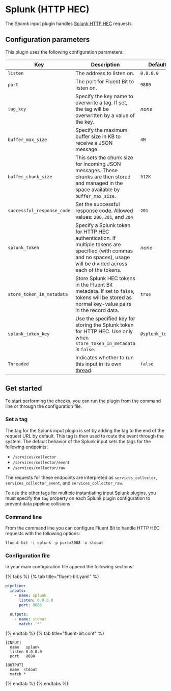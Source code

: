# Splunk (HTTP HEC)

The _Splunk_ input plugin handles [Splunk HTTP HEC](https://docs.splunk.com/Documentation/Splunk/latest/Data/UsetheHTTPEventCollector) requests.

## Configuration parameters

This plugin uses the following configuration parameters:

| Key                        | Description                                                                                                                                                        | Default         |
|----------------------------|--------------------------------------------------------------------------------------------------------------------------------------------------------------------|-----------------|
| `listen`                   | The address to listen on.                                                                                                                                          | `0.0.0.0`       |
| `port`                     | The port for Fluent Bit to listen on.                                                                                                                              | `9880`          |
| `tag_key`                  | Specify the key name to overwrite a tag. If set, the tag will be overwritten by a value of the key.                                                                | _none_          |
| `buffer_max_size`          | Specify the maximum buffer size in KB to receive a JSON message.                                                                                                   | `4M`            |
| `buffer_chunk_size`        | This sets the chunk size for incoming JSON messages. These chunks are then stored and managed in the space available by `buffer_max_size`.                         | `512K`          |
| `successful_response_code` | Set the successful response code. Allowed values: `200`, `201`, and `204`                                                                                          | `201`           |
| `splunk_token`             | Specify a Splunk token for HTTP HEC authentication. If multiple tokens are specified (with commas and no spaces), usage will be divided across each of the tokens. | _none_          |
| `store_token_in_metadata`  | Store Splunk HEC tokens in the Fluent Bit metadata. If set to `false`, tokens will be stored as normal key-value pairs in the record data.                         | `true`          |
| `splunk_token_key`         | Use the specified key for storing the Splunk token for HTTP HEC. Use only when `store_token_in_metadata` is `false`.                                               | `@splunk_token` |
| `Threaded`                 | Indicates whether to run this input in its own [thread](../../administration/multithreading.md#inputs).                                                            | `false`         |

## Get started

To start performing the checks, you can run the plugin from the command line or through the configuration file.

### Set a tag

The tag for the Splunk input plugin is set by adding the tag to the end of the request URL by default.
This tag is then used to route the event through the system.
The default behavior of the Splunk input sets the tags for the following endpoints:

- `/services/collector`
- `/services/collector/event`
- `/services/collector/raw`

The requests for these endpoints are interpreted as `services_collector`, `services_collector_event`, and `services_collector_raw`.

To use the other tags for multiple instantiating input Splunk plugins, you must specify the `tag` property on each Splunk plugin configuration to prevent data pipeline collisions.

### Command line

From the command line you can configure Fluent Bit to handle HTTP HEC requests with the following options:

```shell
fluent-bit -i splunk -p port=8088 -o stdout
```

### Configuration file

In your main configuration file append the following sections:

{% tabs %}
{% tab title="fluent-bit.yaml" %}

```yaml
pipeline:
  inputs:
    - name: splunk
      listen: 0.0.0.0
      port: 8088

  outputs:
    - name: stdout
      match: '*'
```

{% endtab %}
{% tab title="fluent-bit.conf" %}

```text
[INPUT]
  name   splunk
  listen 0.0.0.0
  port   8088

[OUTPUT]
  name  stdout
  match *
```

{% endtab %}
{% endtabs %}